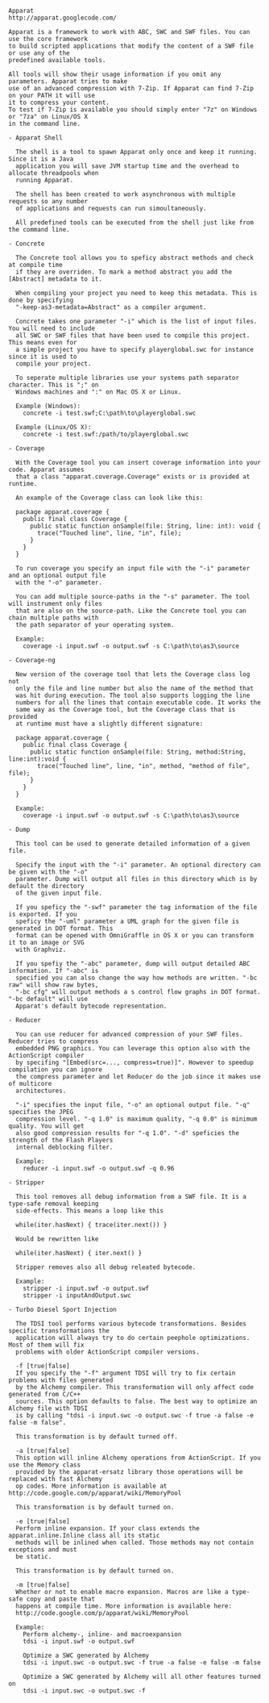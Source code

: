     
	Apparat
	http://apparat.googlecode.com/
	
	Apparat is a framework to work with ABC, SWC and SWF files. You can use the core framework
    to build scripted applications that modify the content of a SWF file or use any of the
	predefined available tools.
	
	All tools will show their usage information if you omit any parameters. Apparat tries to make
	use of an advanced compression with 7-Zip. If Apparat can find 7-Zip on your PATH it will use
	it to compress your content.
	To test if 7-Zip is available you should simply enter "7z" on Windows or "7za" on Linux/OS X
	in the command line.
	
	- Apparat Shell
	
	  The shell is a tool to spawn Apparat only once and keep it running. Since it is a Java 
	  application you will save JVM startup time and the overhead to allocate threadpools when
	  running Apparat. 
	  
	  The shell has been created to work asynchronous with multiple requests so any number
	  of applications and requests can run simoultaneously.
	  
	  All predefined tools can be executed from the shell just like from the command line.
	  
	- Concrete
	  
	  The Concrete tool allows you to speficy abstract methods and check at compile time
	  if they are overriden. To mark a method abstract you add the [Abstract] metadata to it.
	  
	  When compiling your project you need to keep this metadata. This is done by specifying
	  "-keep-as3-metadata=Abstract" as a compiler argument.

      Concrete takes one parameter "-i" which is the list of input files. You will need to include
	  all SWC or SWF files that have been used to compile this project. This means even for
	  a simple project you have to specify playerglobal.swc for instance since it is used to
	  compile your project.
	  
	  To seperate multiple libraries use your systems path separator character. This is ";" on 
	  Windows machines and ":" on Mac OS X or Linux.
	  
	  Example (Windows):
	    concrete -i test.swf;C:\path\to\playerglobal.swc
		
	  Example (Linux/OS X):
		concrete -i test.swf:/path/to/playerglobal.swc
	
	- Coverage
	
	  With the Coverage tool you can insert coverage information into your code. Apparat assumes
	  that a class "apparat.coverage.Coverage" exists or is provided at runtime.
	  
	  An example of the Coverage class can look like this:
	  
	  package apparat.coverage {
	    public final class Coverage {
		  public static function onSample(file: String, line: int): void {
		    trace("Touched line", line, "in", file);
		  }
		}
	  }
	  
	  To run coverage you specify an input file with the "-i" parameter and an optional output file
	  with the "-o" parameter.
	  
	  You can add multiple source-paths in the "-s" parameter. The tool will instrument only files
	  that are also on the source-path. Like the Concrete tool you can chain multiple paths with 
	  the path separator of your operating system.
	  
	  Example:
	    coverage -i input.swf -o output.swf -s C:\path\to\as3\source
	
	- Coverage-ng
	
	  New version of the coverage tool that lets the Coverage class log not
	  only the file and line number but also the name of the method that
	  was hit during execution. The tool also supports logging the line
	  numbers for all the lines that contain executable code. It works the
	  same way as the Coverage tool, but the Coverage class that is provided
	  at runtime must have a slightly different signature:
	  
	  package apparat.coverage {
	    public final class Coverage {
		  public static function onSample(file: String, method:String, line:int):void {
		    trace("Touched line", line, "in", method, "method of file", file);
		  }
		}
	  }
	  
	  Example:
	    coverage -i input.swf -o output.swf -s C:\path\to\as3\source
	
	- Dump
	
	  This tool can be used to generate detailed information of a given file.
	  
	  Specify the input with the "-i" parameter. An optional directory can be given with the "-o"
	  parameter. Dump will output all files in this directory which is by default the directory
	  of the given input file.
	  
	  If you speficy the "-swf" parameter the tag information of the file is exported. If you
	  speficy the "-uml" parameter a UML graph for the given file is generated in DOT format. This
	  format can be opened with OmniGraffle in OS X or you can transform it to an image or SVG
	  with Graphviz.
	  
	  If you spefiy the "-abc" parameter, dump will output detailed ABC information. If "-abc" is 
	  specified you can also change the way how methods are written. "-bc raw" will show raw bytes,
	  "-bc cfg" will output methods a s control flow graphs in DOT format. "-bc default" will use
	  Apparat's default bytecode representation.
	  
	- Reducer
	
	  You can use reducer for advanced compression of your SWF files. Reducer tries to compress
	  embedded PNG graphics. You can leverage this option also with the ActionScript compiler
	  by specifing "[Embed(src=..., compress=true)]". However to speedup compilation you can ignore
	  the compress parameter and let Reducer do the job since it makes use of multicore 
	  architectures.
	  
	  "-i" specifies the input file, "-o" an optional output file. "-q" specifies the JPEG 
	  compression level. "-q 1.0" is maximum quality, "-q 0.0" is minimum quality. You will get
      also good compression results for "-q 1.0". "-d" speficies the strength of the Flash Players
      internal deblocking filter.

      Example:
        reducer -i input.swf -o output.swf -q 0.96	  
	
	- Stripper
	
	  This tool removes all debug information from a SWF file. It is a type-safe removal keeping
	  side-effects. This means a loop like this
	  
	  while(iter.hasNext) { trace(iter.next()) }
	  
	  Would be rewritten like
	  
	  while(iter.hasNext) { iter.next() }
	  
	  Stripper removes also all debug releated bytecode.
	  
	  Example:
	    stripper -i input.swf -o output.swf
		stripper -i inputAndOutput.swc
		
	- Turbo Diesel Sport Injection
	
	  The TDSI tool performs various bytecode transformations. Besides specific transformations the
	  application will always try to do certain peephole optimizations. Most of them will fix
	  problems with older ActionScript compiler versions.
	  
	  -f [true|false]
	  If you specify the "-f" argument TDSI will try to fix certain problems with files generated
	  by the Alchemy compiler. This transformation will only affect code generated from C/C++ 
	  sources. This option defaults to false. The best way to optimize an Alchemy file with TDSI
	  is by calling "tdsi -i input.swc -o output.swc -f true -a false -e false -m false".
	  
	  This transformation is by default turned off.
	  
	  -a [true|false]
	  This option will inline Alchemy operations from ActionScript. If you use the Memory class 
	  provided by the apparat-ersatz library those operations will be replaced with fast Alchemy
	  op codes. More information is available at http://code.google.com/p/apparat/wiki/MemoryPool
	  
	  This transformation is by default turned on.

      -e [true|false]
	  Perform inline expansion. If your class extends the apparat.inline.Inline class all its static
	  methods will be inlined when called. Those methods may not contain exceptions and must
	  be static.
	  
	  This transformation is by default turned on.
	  
	  -m [true|false]
	  Whether or not to enable macro expansion. Macros are like a type-safe copy and paste that 
	  happens at compile time. More information is available here:
	  http://code.google.com/p/apparat/wiki/MemoryPool
	  
	  Example:
	    Perform alchemy-, inline- and macroexpansion
	    tdsi -i input.swf -o output.swf
		
		Optimize a SWC generated by Alchemy
		tdsi -i input.swc -o output.swc -f true -a false -e false -m false
		
		Optimize a SWC generated by Alchemy will all other features turned on
		tdsi -i input.swc -o output.swc -f